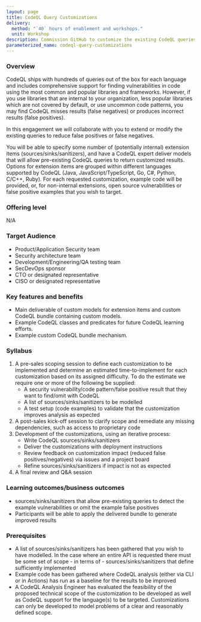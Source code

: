 ```yaml
---
layout: page
title: CodeQL Query Customizations
delivery:
  method: "`40` hours of enablement and workshops."
  unit: Workshop
description: Commission GitHub to customize the existing CodeQL queries to provide better results for your organization.
parameterized_name: codeql-query-customizations
---
```


### Overview

CodeQL ships with hundreds of queries out of the box for each language and includes comprehensive support for finding vulnerabilities in code using the most common and popular libraries and frameworks. However, if you use libraries that are internal to your organization, less popular libraries which are not covered by default, or use uncommon code patterns, you may find CodeQL misses results (false negatives) or produces incorrect results (false positives).

In this engagement we will collaborate with you to extend or modify the existing queries to reduce false positives or false negatives.

You will be able to specify some number of (potentially internal) extension items (sources/sinks/sanitizers), and have a CodeQL expert deliver models that will allow pre-existing CodeQL queries to return customized results. Options for extension items are grouped within different languages supported by CodeQL (Java, JavaScript/TypeScript, Go, C#, Python, C/C++, Ruby). For each requested customization, example code will be provided, or, for non-internal extensions, open source vulnerabilities or false positive examples that you wish to target.

### Offering level

N/A

### Target Audience

- Product/Application Security team
- Security architecture team
- Development/Engineering/QA testing team
- SecDevOps sponsor
- CTO or designated representative
- CISO or designated representative

### Key features and benefits

- Main deliverable of custom models for extension items and custom CodeQL bundle containing custom models.
- Example CodeQL classes and predicates for future CodeQL learning efforts.
- Example custom CodeQL bundle mechanism.

### Syllabus

1. A pre-sales scoping session to define each customization to be implemented and determine an estimated time-to-implement for each customization based on its assigned difficulty. To do the estimate we require one or more of the following be supplied:
   - A security vulnerability/code pattern/false positive result that they want to find/omit with CodeQL
   - A list of sources/sinks/sanitizers to be modelled
   - A test setup (code examples) to validate that the customization improves analysis as expected
2. A post-sales kick-off session to clarify scope and remediate any missing dependencies, such as access to proprietary code
3. Development of the customizations, using an iterative process:
   - Write CodeQL sources/sinks/sanitizers
   - Deliver the customizations with deployment instructions
   - Review feedback on customization impact (reduced false positives/negatives) via issues and a project board
   - Refine sources/sinks/sanitizers if impact is not as expected
4. A final review and Q&A session

### Learning outcomes/business outcomes

- sources/sinks/sanitizers that allow pre-existing queries to detect the example vulnerabilities or omit the example false positives
- Participants will be able to apply the delivered bundle to generate improved results

### Prerequisites

- A list of sources/sinks/sanitizers has been gathered that you wish to have modelled. In the case where an entire API is requested there must be some set of scope - in terms of - sources/sinks/sanitizers that define sufficiently implemented
- Example code has been gathered where CodeQL analysis (either via CLI or in Actions) has run as a baseline for the results to be improved
- A CodeQL Analysis Engineer has evaluated the feasibility of the proposed technical scope of the customization to be developed as well as CodeQL support for the language(s) to be targeted. Customizations can only be developed to model problems of a clear and reasonably defined scope.